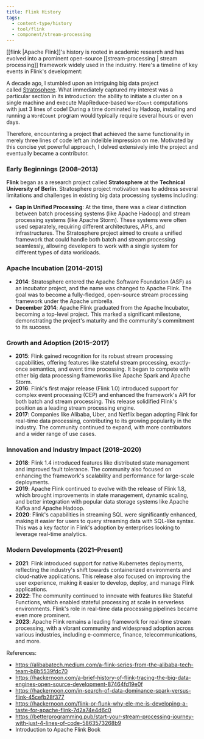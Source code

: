 ```yaml
---
title: Flink History
tags:
  - content-type/history
  - tool/flink
  - component/stream-processing
---
```

[[flink |Apache Flink]]'s history is rooted in academic research and has evolved into a prominent open-source [[stream-processing | stream processing]] framework widely used in the industry. Here's a timeline of key events in Flink's development:

A decade ago, I stumbled upon an intriguing big data project called [Stratosphere](http://stratosphere.eu/). What immediately captured my interest was a particular section in its introduction: the ability to initiate a cluster on a single machine and execute MapReduce-based `WordCount` computations with just 3 lines of code! During a time dominated by Hadoop, installing and running a `WordCount` program would typically require several hours or even days. 

Therefore, encountering a project that achieved the same functionality in merely three lines of code left an indelible impression on me. Motivated by this concise yet powerful approach, I delved extensively into the project and eventually became a contributor.
### Early Beginnings (2008–2013)
**Flink** began as a research project called **Stratosphere** at the **Technical University of Berlin**.   Stratosphere project motivation was to address several limitations and challenges in existing big data processing systems including:
- **Gap in Unified Processing**: At the time, there was a clear distinction between batch processing systems (like Apache Hadoop) and stream processing systems (like Apache Storm). These systems were often used separately, requiring different architectures, APIs, and infrastructures. The Stratosphere project aimed to create a unified framework that could handle both batch and stream processing seamlessly, allowing developers to work with a single system for different types of data workloads.

### Apache Incubation (2014–2015)

- **2014**: Stratosphere entered the Apache Software Foundation (ASF) as an incubator project, and the name was changed to Apache Flink. The goal was to become a fully-fledged, open-source stream processing framework under the Apache umbrella.
- **December 2014**: Apache Flink graduated from the Apache Incubator, becoming a top-level project. This marked a significant milestone, demonstrating the project's maturity and the community's commitment to its success.

### Growth and Adoption (2015–2017)

- **2015**: Flink gained recognition for its robust stream processing capabilities, offering features like stateful stream processing, exactly-once semantics, and event time processing. It began to compete with other big data processing frameworks like Apache Spark and Apache Storm.
- **2016**: Flink's first major release (Flink 1.0) introduced support for complex event processing (CEP) and enhanced the framework's API for both batch and stream processing. This release solidified Flink's position as a leading stream processing engine.
- **2017**: Companies like Alibaba, Uber, and Netflix began adopting Flink for real-time data processing, contributing to its growing popularity in the industry. The community continued to expand, with more contributors and a wider range of use cases.

### Innovation and Industry Impact (2018–2020)

- **2018**: Flink 1.4 introduced features like distributed state management and improved fault tolerance. The community also focused on enhancing the framework's scalability and performance for large-scale deployments.
- **2019**: Apache Flink continued to evolve with the release of Flink 1.8, which brought improvements in state management, dynamic scaling, and better integration with popular data storage systems like Apache Kafka and Apache Hadoop.
- **2020**: Flink's capabilities in streaming SQL were significantly enhanced, making it easier for users to query streaming data with SQL-like syntax. This was a key factor in Flink's adoption by enterprises looking to leverage real-time analytics.

### Modern Developments (2021–Present)

- **2021**: Flink introduced support for native Kubernetes deployments, reflecting the industry's shift towards containerized environments and cloud-native applications. This release also focused on improving the user experience, making it easier to develop, deploy, and manage Flink applications.
- **2022**: The community continued to innovate with features like Stateful Functions, which enabled stateful processing at scale in serverless environments. Flink's role in real-time data processing pipelines became even more prominent.
- **2023**: Apache Flink remains a leading framework for real-time stream processing, with a vibrant community and widespread adoption across various industries, including e-commerce, finance, telecommunications, and more.

References:
- https://alibabatech.medium.com/a-flink-series-from-the-alibaba-tech-team-b8b5539fdc70
- https://hackernoon.com/a-brief-history-of-flink-tracing-the-big-data-engines-open-source-development-87464fd19e0f
- https://hackernoon.com/in-search-of-data-dominance-spark-versus-flink-45cefb28f377
- https://hackernoon.com/flink-or-flunk-why-ele-me-is-developing-a-taste-for-apache-flink-7d2a74e4d6c0
- https://betterprogramming.pub/start-your-stream-processing-journey-with-just-4-lines-of-code-5863573268b9
- Introduction to Apache Flink Book